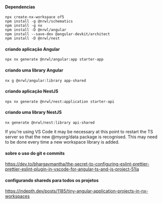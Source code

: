 #### Dependencias
```
npx create-nx-workspace of5 
npm install -g @nrwl/schematics
npm install -g nx
npm install -D @nrwl/angular
npm install --save-dev @angular-devkit/architect
npm install -D @nrwl/nest
```

#### criando aplicação Angular
```
npx nx generate @nrwl/angular:app starter-app
```

#### criando uma library Angular
```
nx g @nrwl/angular:library app-shared
```

#### criando aplicação NestJS
```
npx nx generate @nrwl/nest:application starter-api
```

#### criando uma library NestJS 
```
nx generate @nrwl/nest:library api-shared
```

If you're using VS Code it may be necessary at this point to restart the TS server so that the new @myorg/data package is recognised. This may need to be done every time a new workspace library is added.


#### sobre o uso do git e commits
https://dev.to/bhargavmantha/the-secret-to-configuring-eslint-prettier-prettier-eslint-plugin-in-vscode-for-angular-ts-and-js-project-51la


#### configurando shareds para todos os projetos 
https://indepth.dev/posts/1185/tiny-angular-application-projects-in-nx-workspaces


